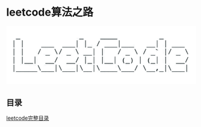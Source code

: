 # leetcode算法之路

![leetcode](https://github.com/taosin/leetcode/blob/master/assets/imgs/leetcode.gif)

## 目录

[leetcode完整目录](./all-problems.md)

